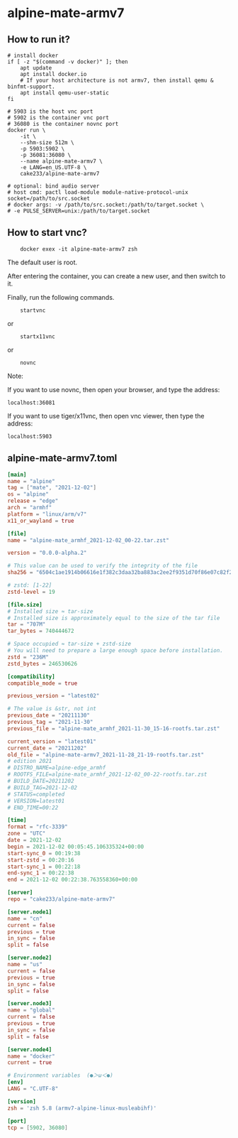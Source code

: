 # alpine-mate-armv7

## How to run it?

```shell
# install docker
if [ -z "$(command -v docker)" ]; then
    apt update
    apt install docker.io
    # If your host architecture is not armv7, then install qemu & binfmt-support.
    apt install qemu-user-static
fi

# 5903 is the host vnc port
# 5902 is the container vnc port
# 36080 is the container novnc port
docker run \
    -it \
    --shm-size 512m \
    -p 5903:5902 \
    -p 36081:36080 \
    --name alpine-mate-armv7 \
    -e LANG=en_US.UTF-8 \
    cake233/alpine-mate-armv7

# optional: bind audio server
# host cmd: pactl load-module module-native-protocol-unix socket=/path/to/src.socket
# docker args: -v /path/to/src.socket:/path/to/target.socket \
# -e PULSE_SERVER=unix:/path/to/target.socket

```

## How to start vnc?

```shell
    docker exex -it alpine-mate-armv7 zsh
```

The default user is root.

After entering the container, you can create a new user, and then switch to it.

Finally, run the following commands.

```shell
    startvnc
```

or

```shell
    startx11vnc
```

or

```shell
    novnc
```

Note:

If you want to use novnc, then open your browser, and type the address:

```
localhost:36081
```

If you want to use tiger/x11vnc, then open vnc viewer, then type the address:

```
localhost:5903
```

## alpine-mate-armv7.toml

```toml
[main]
name = "alpine"
tag = ["mate", "2021-12-02"]
os = "alpine"
release = "edge"
arch = "armhf"
platform = "linux/arm/v7"
x11_or_wayland = true

[file]
name = "alpine-mate_armhf_2021-12-02_00-22.tar.zst"

version = "0.0.0-alpha.2"

# This value can be used to verify the integrity of the file
sha256 = "6504c1ae1914b06616e1f382c3daa32ba883ac2ee2f9351d70f86e07c82f227e"

# zstd: [1-22]
zstd-level = 19

[file.size]
# Installed size ≈ tar-size
# Installed size is approximately equal to the size of the tar file
tar = "707M"
tar_bytes = 740444672

# Space occupied ≈ tar-size + zstd-size
# You will need to prepare a large enough space before installation.
zstd = "236M"
zstd_bytes = 246530626

[compatibility]
compatible_mode = true

previous_version = "latest02"

# The value is &str, not int
previous_date = "20211130"
previous_tag = "2021-11-30"
previous_file = "alpine-mate_armhf_2021-11-30_15-16-rootfs.tar.zst"

current_version = "latest01"
current_date = "20211202"
old_file = "alpine-mate-armv7_2021-11-28_21-19-rootfs.tar.zst"
# edition 2021
# DISTRO_NAME=alpine-edge_armhf
# ROOTFS_FILE=alpine-mate_armhf_2021-12-02_00-22-rootfs.tar.zst
# BUILD_DATE=20211202
# BUILD_TAG=2021-12-02
# STATUS=completed
# VERSION=latest01
# END_TIME=00:22

[time]
format = "rfc-3339"
zone = "UTC"
date = 2021-12-02
begin = 2021-12-02 00:05:45.106335324+00:00
start-sync_0 = 00:19:38
start-zstd = 00:20:16
start-sync_1 = 00:22:18
end-sync_1 = 00:22:38
end = 2021-12-02 00:22:38.763558360+00:00

[server]
repo = "cake233/alpine-mate-armv7"

[server.node1]
name = "cn"
current = false
previous = true
in_sync = false
split = false

[server.node2]
name = "us"
current = false
previous = true
in_sync = false
split = false

[server.node3]
name = "global"
current = false
previous = true
in_sync = false
split = false

[server.node4]
name = "docker"
current = true

# Environment variables  (●＞ω＜●)
[env]
LANG = "C.UTF-8"

[version]
zsh = 'zsh 5.8 (armv7-alpine-linux-musleabihf)'

[port]
tcp = [5902, 36080]
```
